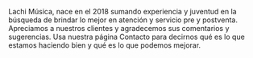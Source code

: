 Lachi Música, nace en el 2018 sumando experiencia y juventud en la búsqueda de brindar lo mejor en atención y servicio pre y postventa. Apreciamos a nuestros clientes y agradecemos sus comentarios y sugerencias. Usa nuestra página Contacto para decirnos qué es lo que estamos haciendo bien y qué es lo que podemos mejorar.
